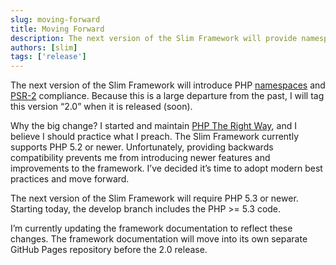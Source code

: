 ```yaml
---
slug: moving-forward
title: Moving Forward
description: The next version of the Slim Framework will provide namespaces and PSR-2 compliance
authors: [slim]
tags: ['release']
---
```


The next version of the Slim Framework will introduce PHP [namespaces](http://us3.php.net/manual/language.namespaces.php) and [PSR-2](https://github.com/php-fig/fig-standards/blob/master/accepted/PSR-2-coding-style-guide.md) compliance. Because this is a large departure from the past, I will tag this version “2.0” when it is released (soon).


<!-- truncate -->


Why the big change? I started and maintain [PHP The Right Way](http://www.phptherightway.com/), and I believe I should practice what I preach. The Slim Framework currently supports PHP 5.2 or newer. Unfortunately, providing backwards compatibility prevents me from introducing newer features and improvements to the framework. I’ve decided it’s time to adopt modern best practices and move forward.

The next version of the Slim Framework will require PHP 5.3 or newer. Starting today, the develop branch includes the PHP >= 5.3 code.

I’m currently updating the framework documentation to reflect these changes. The framework documentation will move into its own separate GitHub Pages repository before the 2.0 release.
